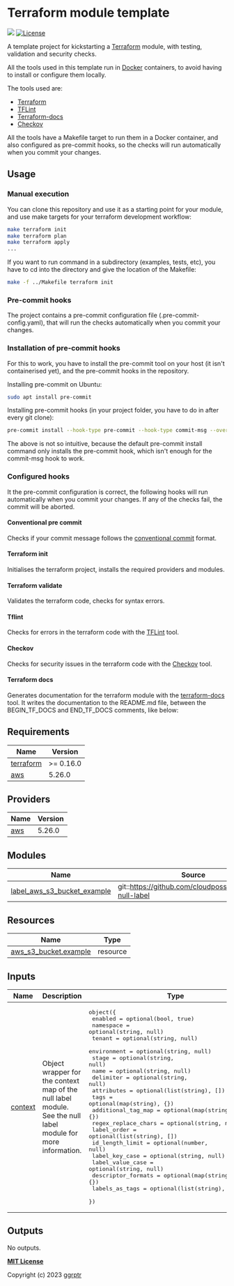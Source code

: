 # Terraform module template

[![](https://img.shields.io/badge/github-ggrptr/terraform--module--template-%233DA639.svg)](https://github.com/ggrptr/terraform-module-template "github.com/ggrptr/terraform-module-template")
[![License](https://img.shields.io/badge/license-MIT-%233DA639.svg)](https://opensource.org/licenses/MIT)

A template project for kickstarting a [Terraform](https://www.terraform.io/) module, with testing, validation and security checks.

All the tools used in this template run in [Docker](https://www.docker.com/) containers, to avoid having to install or configure them locally. 

The tools used are:
- [Terraform](https://www.terraform.io)
- [TFLint](https://github.com/terraform-linters/tflint)
- [Terraform-docs](https://terraform-docs.io)
- [Checkov](https://www.checkov.io)

All the tools have a Makefile target to run them in a Docker container, and also configured as 
pre-commit hooks, so the checks will run automatically when you commit your changes.

## Usage

### Manual execution
You can clone this repository and use it as a starting point for your module, and use make targets for your 
terraform development workflow:

```bash
make terraform init
make terraform plan
make terraform apply
...
```

If you want to run command in a subdirectory (examples, tests, etc), you have to cd into the directory and give the
location of the Makefile:
```bash
make -f ../Makefile terraform init
```

### Pre-commit hooks

The project contains a pre-commit configuration file (.pre-commit-config.yaml), 
that will run the checks automatically when you commit your changes.

### Installation of pre-commit hooks
For this to work, you have to install the pre-commit tool on your host (it isn't containerised yet),
and the pre-commit hooks in the repository.

Installing pre-commit on Ubuntu:
```bash
sudo apt install pre-commit
```

Installing pre-commit hooks (in your project folder, you have to do in after every git clone):
```bash
pre-commit install --hook-type pre-commit --hook-type commit-msg --overwrite --install-hooks
```
The above is not so intuitive, because the default pre-commit install command only installs the pre-commit hook,
which isn't enough for the commit-msg hook to work.

### Configured hooks
It the pre-commit configuration is correct, the following hooks will run automatically when you commit your changes.
If any of the checks fail, the commit will be aborted.

#### Conventional pre commit
Checks if your commit message follows the [conventional commit](https://www.conventionalcommits.org/en/v1.0.0/) format.

#### Terraform init
Initialises the terraform project, installs the required providers and modules.

#### Terraform validate
Validates the terraform code, checks for syntax errors.

#### Tflint
Checks for errors in the terraform code with the [TFLint](https://github.com/terraform-linters/tflint) tool.

#### Checkov
Checks for security issues in the terraform code with the [Checkov](https://www.checkov.io) tool.

#### Terraform docs
Generates documentation for the terraform module with the [terraform-docs](https://terraform-docs.io) tool.
It writes the documentation to the README.md file, between the BEGIN_TF_DOCS and END_TF_DOCS comments, like below:

<!-- BEGIN_TF_DOCS -->
## Requirements

| Name | Version |
|------|---------|
| <a name="requirement_terraform"></a> [terraform](#requirement\_terraform) | >= 0.16.0 |
| <a name="requirement_aws"></a> [aws](#requirement\_aws) | 5.26.0 |

## Providers

| Name | Version |
|------|---------|
| <a name="provider_aws"></a> [aws](#provider\_aws) | 5.26.0 |

## Modules

| Name | Source | Version |
|------|--------|---------|
| <a name="module_label_aws_s3_bucket_example"></a> [label\_aws\_s3\_bucket\_example](#module\_label\_aws\_s3\_bucket\_example) | git::https://github.com/cloudposse/terraform-null-label | 488ab91e34a24a86957e397d9f7262ec5925586a |

## Resources

| Name | Type |
|------|------|
| [aws_s3_bucket.example](https://registry.terraform.io/providers/hashicorp/aws/5.26.0/docs/resources/s3_bucket) | resource |

## Inputs

| Name | Description | Type | Default | Required |
|------|-------------|------|---------|:--------:|
| <a name="input_context"></a> [context](#input\_context) | Object wrapper for the context map of the null label module. See the null label module for more information. | <pre>object({<br>    enabled             = optional(bool, true)<br>    namespace           = optional(string, null)<br>    tenant              = optional(string, null)<br>    environment         = optional(string, null)<br>    stage               = optional(string, null)<br>    name                = optional(string, null)<br>    delimiter           = optional(string, null)<br>    attributes          = optional(list(string), [])<br>    tags                = optional(map(string), {})<br>    additional_tag_map  = optional(map(string), {})<br>    regex_replace_chars = optional(string, null)<br>    label_order         = optional(list(string), [])<br>    id_length_limit     = optional(number, null)<br>    label_key_case      = optional(string, null)<br>    label_value_case    = optional(string, null)<br>    descriptor_formats  = optional(map(string), {})<br>    labels_as_tags      = optional(list(string), ["unset"])<br>  })</pre> | n/a | yes |

## Outputs

No outputs.
<!-- END_TF_DOCS -->

**[MIT License](LICENSE)**

Copyright (c) 2023 [ggrptr](https://github.com/ggrptr)